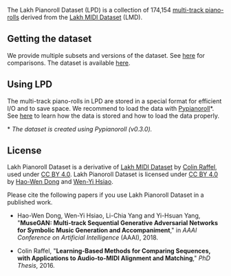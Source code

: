 The Lakh Pianoroll Dataset (LPD) is a collection of 174,154
[multi-track piano-rolls](data) derived from the
[Lakh MIDI Dataset](http://colinraffel.com/projects/lmd/) (LMD).

## Getting the dataset

We provide multiple subsets and versions of the dataset. See [here](comparisons)
for comparisons. The dataset is available [here](dataset).

## Using LPD

The multi-track piano-rolls in LPD are stored in a special format for
efficient I/O and to save space. We recommend to load the data with
[Pypianoroll](https://salu133445.github.io/pypianoroll/)\*. See
[here](https://salu133445.github.io/pypianoroll/save_load.html) to learn how
the data is stored and how to load the data properly.

\* *The dataset is created using Pypianoroll (v0.3.0).*

## License

Lakh Pianoroll Dataset is a derivative of
[Lakh MIDI Dataset](http://colinraffel.com/projects/lmd/) by
[Colin Raffel](http://colinraffel.com), used under
[CC BY 4.0](https://creativecommons.org/licenses/by/4.0/).
Lakh Pianoroll Dataset is licensed under
[CC BY 4.0](https://creativecommons.org/licenses/by/4.0/) by
[Hao-Wen Dong](https://salu133445.github.io/) and
[Wen-Yi Hsiao](https://github.com/wayne391).

Please cite the following papers if you use Lakh Pianoroll Dataset in a
published work.

- Hao-Wen Dong, Wen-Yi Hsiao, Li-Chia Yang and Yi-Hsuan Yang,
  "**MuseGAN: Multi-track Sequential Generative Adversarial Networks for
  Symbolic Music Generation and Accompaniment**,"
  in *AAAI Conference on Artificial Intelligence* (AAAI), 2018.

- Colin Raffel,
  "**Learning-Based Methods for Comparing Sequences, with Applications to
  Audio-to-MIDI Alignment and Matching**,"
  *PhD Thesis*, 2016.
